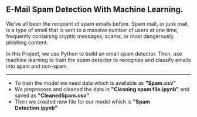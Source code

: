 <h2><strong>E-Mail Spam Detection With Machine Learning.</strong></h2>

We’ve all been the recipient of spam emails before. Spam mail, or junk mail, is a type of email
that is sent to a massive number of users at one time, frequently containing cryptic
messages, scams, or most dangerously, phishing content.

In this Project, we use Python to build an email spam detector. Then, use machine learning to
train the spam detector to recognize and classify emails into spam and non-spam.

<hr>
<ul>
<li>To train the model we need data which is available as <strong>"Spam.csv"</strong></li>
<li>We preprocess and cleaned the data in <strong>"Cleaning spam file.ipynb"</strong> and saved as <strong>"CleanedSpam.csv"</strong></li>
<li>Then we created new file for our model which is <strong>"Spam Detection.ipynb"</strong>
</ul>
